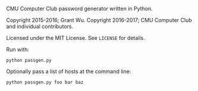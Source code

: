 CMU Computer Club password generator written in Python.

Copyright 2015-2016; Grant Wu.
Copyright 2016-2017; CMU Computer Club and individual contributors.

Licensed under the MIT License.  See `LICENSE` for details.


Run with:

    python passgen.py

Optionally pass a list of hosts at the command line:

    python passgen.py foo bar baz
